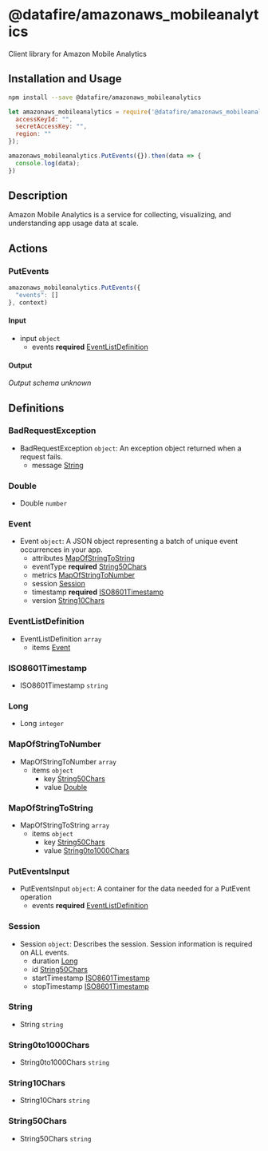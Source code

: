 # @datafire/amazonaws_mobileanalytics

Client library for Amazon Mobile Analytics

## Installation and Usage
```bash
npm install --save @datafire/amazonaws_mobileanalytics
```
```js
let amazonaws_mobileanalytics = require('@datafire/amazonaws_mobileanalytics').create({
  accessKeyId: "",
  secretAccessKey: "",
  region: ""
});

amazonaws_mobileanalytics.PutEvents({}).then(data => {
  console.log(data);
})
```

## Description

Amazon Mobile Analytics is a service for collecting, visualizing, and understanding app usage data at scale.

## Actions

### PutEvents



```js
amazonaws_mobileanalytics.PutEvents({
  "events": []
}, context)
```

#### Input
* input `object`
  * events **required** [EventListDefinition](#eventlistdefinition)

#### Output
*Output schema unknown*



## Definitions

### BadRequestException
* BadRequestException `object`: An exception object returned when a request fails.
  * message [String](#string)

### Double
* Double `number`

### Event
* Event `object`: A JSON object representing a batch of unique event occurrences in your app.
  * attributes [MapOfStringToString](#mapofstringtostring)
  * eventType **required** [String50Chars](#string50chars)
  * metrics [MapOfStringToNumber](#mapofstringtonumber)
  * session [Session](#session)
  * timestamp **required** [ISO8601Timestamp](#iso8601timestamp)
  * version [String10Chars](#string10chars)

### EventListDefinition
* EventListDefinition `array`
  * items [Event](#event)

### ISO8601Timestamp
* ISO8601Timestamp `string`

### Long
* Long `integer`

### MapOfStringToNumber
* MapOfStringToNumber `array`
  * items `object`
    * key [String50Chars](#string50chars)
    * value [Double](#double)

### MapOfStringToString
* MapOfStringToString `array`
  * items `object`
    * key [String50Chars](#string50chars)
    * value [String0to1000Chars](#string0to1000chars)

### PutEventsInput
* PutEventsInput `object`: A container for the data needed for a PutEvent operation
  * events **required** [EventListDefinition](#eventlistdefinition)

### Session
* Session `object`: Describes the session. Session information is required on ALL events.
  * duration [Long](#long)
  * id [String50Chars](#string50chars)
  * startTimestamp [ISO8601Timestamp](#iso8601timestamp)
  * stopTimestamp [ISO8601Timestamp](#iso8601timestamp)

### String
* String `string`

### String0to1000Chars
* String0to1000Chars `string`

### String10Chars
* String10Chars `string`

### String50Chars
* String50Chars `string`



